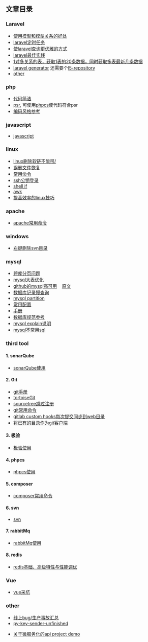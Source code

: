 ## 文章目录

### Laravel
  - [使用模型和模型关系的好处](https://github.com/clms2/arcs/issues/1)
  - [laravel定时任务](https://divinglaravel.com/task-scheduling)
  - [使laravel查询更优雅的方式](https://segmentfault.com/a/1190000012987608)
  - [laravel最佳实践](https://github.com/clms2/arcs/issues/14)
  - [1对多关系的表，获取1表的20条数据，同时获取多表最新几条数据](https://github.com/clms2/arcs/issues/16)
  - [laravel generator](http://labs.infyom.com/laravelgenerator/docs/5.8/installation) 还需要个[l5-repository](https://github.com/clms2/laravel-generator)
  - [other](https://github.com/clms2/arcs/issues/23)
  
### php
  - <a href="https://segmentfault.com/a/1190000015098729" target="_blank">代码简洁</a>
  - [psr](https://psr.phphub.org/), 可使用[phpcs](https://github.com/squizlabs/PHP_CodeSniffer)使代码符合psr
  - [编码风格参考](https://github.com/clms2/arcs/issues/24)

### javascript
  - [javascript](https://github.com/clms2/arcs/issues/31)
  
### linux
  - [linux删除软链不能带/](https://github.com/clms2/arcs/issues/4)
  - [误删文件恢复](https://github.com/clms2/arcs/issues/3)
  - [常用命令](https://github.com/clms2/arcs/issues/8)
  - [ssh公钥登录](https://github.com/clms2/arcs/issues/18)
  - [shell if](https://www.cnblogs.com/aaronLinux/p/7074725.html)
  - [awk](http://blog.jobbole.com/114490/)
  - [提高效率的linux技巧](http://blog.jobbole.com/114424/)

### apache
  - [apache常用命令](https://github.com/clms2/arcs/issues/30)
### windows
  - [右键删除svn目录](https://raw.githubusercontent.com/clms2/arcs/master/res/other/delete_svn_folder.reg)
  
### mysql
  - [跨库分页问题](https://cloud.tencent.com/developer/article/1048654)
  - [mysql大表优化](https://segmentfault.com/a/1190000006158186)
  - [github的mysql高可用](http://blog.jobbole.com/114200/)&nbsp;&nbsp;&nbsp;&nbsp;[原文](https://githubengineering.com/mysql-high-availability-at-github/)
  - [数据库记录慢查询](https://github.com/clms2/arcs/issues/13)
  - [mysql partition](https://github.com/clms2/arcs/issues/15)
  - [常用配置](https://github.com/clms2/arcs/issues/22)
  - [手册](https://dev.mysql.com/doc/refman/5.7/en/)
  - [数据库规范参考](https://github.com/clms2/arcs/issues/25)
  - [mysql explain说明](https://github.com/clms2/arcs/issues/29)
  - [mysql不常用sql](https://github.com/clms2/arcs/issues/32)
  
### third tool
#### 1. sonarQube
  - [sonarQube使用](https://github.com/clms2/arcs/issues/7)
  
#### 2. Git
  - [git手册](https://git-scm.com/book/zh/v2)
  - [tortoiseGit](https://github.com/clms2/arcs/raw/master/res/exe/tortoiseGit64.zip)
  - [sourcetree跳过注册](https://github.com/clms2/arcs/issues/10)
  - [git常用命令](https://github.com/clms2/arcs/issues/11)
  - [gitlab custom hooks每次提交同步到web目录](https://github.com/clms2/arcs/issues/17)
  - [将已有的目录作为git客户端](https://github.com/clms2/arcs/issues/19)

#### 3. 极验
  - [极验使用](https://github.com/clms2/arcs/issues/12)

#### 4. phpcs
  - [phpcs使用](https://segmentfault.com/a/1190000015971297)
  
#### 5. composer
  - [composer常用命令](https://github.com/clms2/arcs/issues/20)
  
#### 6. svn
  - [svn](https://github.com/clms2/arcs/issues/28)
  
#### 7. rabbitMq
  - [rabbitMq使用](https://github.com/clms2/arcs/issues/2)

#### 8. redis
  - [redis基础、高级特性与性能调优](http://blog.jobbole.com/114445/)

### Vue
 - [vue采坑](https://github.com/clms2/arcs/issues/21)

### other
  - [线上bug/生产事故汇总](https://github.com/clms2/arcs/issues/9)
  - [py-key-sender-unfinished](https://github.com/clms2/arcs/blob/master/res/other/py-key-sender-unfinished.zip)
<!--  - [阳明心学总结](https://github.com/clms2/arcs/blob/master/res/txt/ym.md)-->
  - [关于微服务化的api project demo](https://github.com/clms2/arcs/issues/27)
